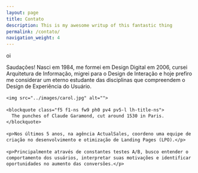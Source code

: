 ```yaml
---
layout: page
title: Contato
description: This is my awesome writup of this fantastic thing
permalink: /contato/
navigation_weight: 4
---
```



<div class="cf w-100 w-70-ns center ph4 ph0-ns pv4 pv5-l">
  <div class="fl w-100 w-20-ns">
    <p class="f7 silver ttu tracked">
      oi
    </p>
  </div>

  <div class="fl w-100 w-80-ns">
    <p>Saudações! Nasci em 1984, me formei em Design Digital em 2006, cursei Arquitetura de Informação, migrei para o Design de Interação e hoje prefiro me considerar um eterno estudante das disciplinas que compreendem o Design de Experiência do Usuário.</p>

    <img src="../images/carol.jpg" alt="">

    <blockquote class="f5 f1-ns fw9 ph0 pv4 pv5-l lh-title-ns">
      The punches of Claude Garamond, cut around 1530 in Paris.
    </blockquote>

    <p>Nos últimos 5 anos, na agência ActualSales, coordeno uma equipe de criação no desenvolvimento e otimização de Landing Pages (LPO).</p>

    <p>Principalmente através de constantes testes A/B, busco entender o comportamento dos usuários, interpretar suas motivações e identificar oportunidades no aumento das conversões.</p>
  </div>
</div>
